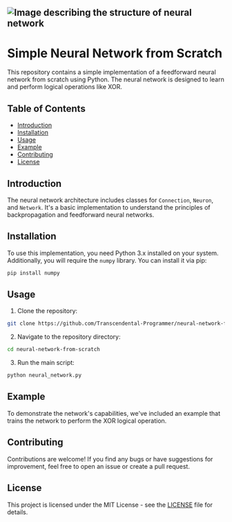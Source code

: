 ![Image describing the structure of neural network](https://d3lkc3n5th01x7.cloudfront.net/wp-content/uploads/2023/05/30234805/What-are-neural-networks-Banner.svg)
---

# Simple Neural Network from Scratch

This repository contains a simple implementation of a feedforward neural network from scratch using Python. The neural network is designed to learn and perform logical operations like XOR.

## Table of Contents

- [Introduction](#introduction)
- [Installation](#installation)
- [Usage](#usage)
- [Example](#example)
- [Contributing](#contributing)
- [License](#license)

## Introduction

The neural network architecture includes classes for `Connection`, `Neuron`, and `Network`. It's a basic implementation to understand the principles of backpropagation and feedforward neural networks.

## Installation

To use this implementation, you need Python 3.x installed on your system. Additionally, you will require the `numpy` library. You can install it via pip:

```bash
pip install numpy
```

## Usage

1. Clone the repository:

```bash
git clone https://github.com/Transcendental-Programmer/neural-network-from-scratch.git
```

2. Navigate to the repository directory:

```bash
cd neural-network-from-scratch
```

3. Run the main script:

```bash
python neural_network.py
```

## Example

To demonstrate the network's capabilities, we've included an example that trains the network to perform the XOR logical operation.

## Contributing

Contributions are welcome! If you find any bugs or have suggestions for improvement, feel free to open an issue or create a pull request.

## License

This project is licensed under the MIT License - see the [LICENSE](LICENSE) file for details.

